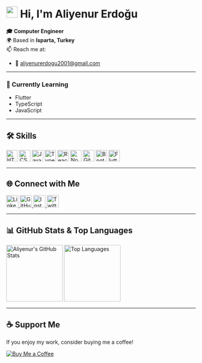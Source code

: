 # <img src="https://media.giphy.com/media/hvRJCLFzcasrR4ia7z/giphy.gif" width="30px"> Hi, I'm Aliyenur Erdoğu

**🎓 Computer Engineer**  
🌍 Based in **Isparta, Turkey**  
📫 Reach me at:  
- 📧 [aliyenurerdogu2001@gmail.com](mailto:aliyenurerdogu2001@gmail.com)

---

### 🧠 Currently Learning
- Flutter
- TypeScript
- JavaScript

---

## 🛠️ Skills

<p align="left">
  <img src="https://cdn.jsdelivr.net/gh/devicons/devicon/icons/html5/html5-original.svg" height="30" alt="HTML5" />
  <img src="https://cdn.jsdelivr.net/gh/devicons/devicon/icons/css3/css3-original.svg" height="30" alt="CSS3" />
  <img src="https://cdn.jsdelivr.net/gh/devicons/devicon/icons/javascript/javascript-original.svg" height="30" alt="JavaScript" />
  <img src="https://cdn.jsdelivr.net/gh/devicons/devicon/icons/typescript/typescript-original.svg" height="30" alt="TypeScript" />
  <img src="https://cdn.jsdelivr.net/gh/devicons/devicon/icons/react/react-original.svg" height="30" alt="React" />
  <img src="https://cdn.jsdelivr.net/gh/devicons/devicon/icons/nodejs/nodejs-original.svg" height="30" alt="Node.js" />
  <img src="https://cdn.jsdelivr.net/gh/devicons/devicon/icons/git/git-original.svg" height="30" alt="Git" />
  <img src="https://cdn.jsdelivr.net/gh/devicons/devicon/icons/bootstrap/bootstrap-plain.svg" height="30" alt="Bootstrap" />
  <img src="https://cdn.jsdelivr.net/gh/devicons/devicon/icons/flutter/flutter-original.svg" height="30" alt="Flutter" />
</p>

---

## 🌐 Connect with Me

<p align="left">
  <a href="https://www.linkedin.com/in/aliyenurerdogu/" target="_blank">
    <img src="https://cdn.jsdelivr.net/gh/devicons/devicon/icons/linkedin/linkedin-original.svg" alt="LinkedIn" width="32" />
  </a>
  <a href="https://github.com/aliyenurerdogu" target="_blank">
    <img src="https://cdn.jsdelivr.net/gh/devicons/devicon/icons/github/github-original.svg" alt="GitHub" width="32" />
  </a>
  <a href="https://www.instagram.com/aly.erdogp" target="_blank">
    <img src="https://upload.wikimedia.org/wikipedia/commons/e/e7/Instagram_logo_2016.svg" alt="Instagram" width="32" />
  </a>
  <a href="https://twitter.com/aliyenur_erdogu" target="_blank">
    <img src="https://upload.wikimedia.org/wikipedia/commons/6/6f/Logo_of_Twitter.svg" alt="Twitter" width="32" />
  </a>
</p>

---

## 📊 GitHub Stats & Top Languages

<p align="left">
  <img src="https://github-readme-stats.vercel.app/api?username=aliyenurerdogu&show_icons=true&theme=default&hide_border=true" alt="Aliyenur's GitHub Stats" height="150"/>
  <img src="https://github-readme-stats.vercel.app/api/top-langs/?username=aliyenurerdogu&layout=compact&theme=default&hide_border=true" alt="Top Languages" height="150"/>
</p>


---

## ☕ Support Me

If you enjoy my work, consider buying me a coffee!  

[![Buy Me a Coffee](https://img.shields.io/badge/-Buy%20Me%20a%20Coffee-FFDD00?style=flat&logo=buy-me-a-coffee&logoColor=black)](https://www.buymeacoffee.com/aliyenur)
